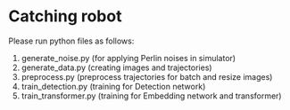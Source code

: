 # Catching robot

Please run python files as follows:

1. generate_noise.py (for applying Perlin noises in simulator)
2. generate_data.py (creating images and trajectories)
3. preprocess.py (preprocess trajectories for batch and resize images)
4. train_detection.py (training for Detection network)
5. train_transformer.py (training for Embedding network and transformer)
